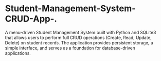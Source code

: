 # Student-Management-System-CRUD-App-.
A menu-driven Student Management System built with Python and SQLite3 that allows users to perform full CRUD operations (Create, Read, Update, Delete) on student records. The application provides persistent storage, a simple interface, and serves as a foundation for database-driven applications.
